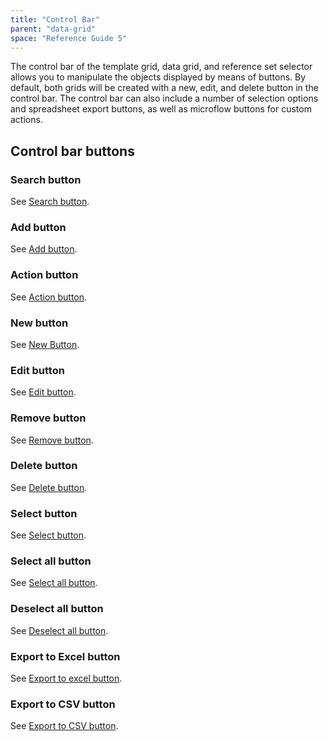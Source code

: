 ```yaml
---
title: "Control Bar"
parent: "data-grid"
space: "Reference Guide 5"
---
```



The control bar of the template grid, data grid, and reference set selector allows you to manipulate the objects displayed by means of buttons. By default, both grids will be created with a new, edit, and delete button in the control bar. The control bar can also include a number of selection options and spreadsheet export buttons, as well as microflow buttons for custom actions. 

## Control bar buttons

### Search button

See [Search button](search-button).

### Add button

See [Add button](add-button).

### Action button

See [Action button](grid-action-button).

### New button

See [New Button](grid-new-button).

### Edit button

See [Edit button](edit-button).

### Remove button

See [Remove button](remove-button).

### Delete button

See [Delete button](delete-button).

### Select button

See [Select button](select-button).

### Select all button

See [Select all button](select-all-button).

### Deselect all button

See [Deselect all button](deselect-all-button).

### Export to Excel button

See [Export to excel button](export-to-excel-button).

### Export to CSV button

See [Export to CSV button](export-to-csv-button).
